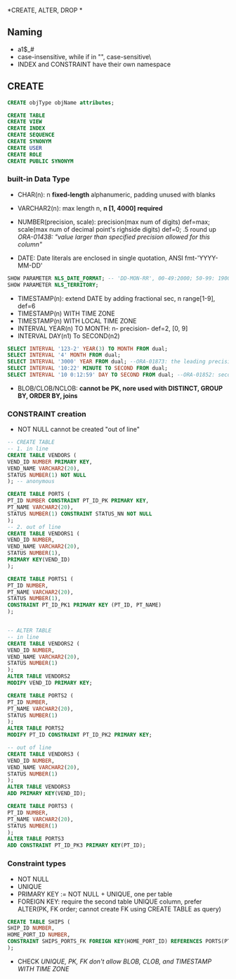 *CREATE, ALTER, DROP *

## Naming
- a1$_#
- case-insensitive, while if in "", case-sensitive\
- INDEX and CONSTRAINT have their own namespace

## CREATE
```sql
CREATE objType objName attributes;

CREATE TABLE 
CREATE VIEW
CREATE INDEX
CREATE SEQUENCE
CREATE SYNONYM
CREATE USER
CREATE ROLE
CREATE PUBLIC SYNONYM
```

### built-in Data Type
- CHAR(n): n **fixed-length** alphanumeric, padding unused with blanks
- VARCHAR2(n): max length n, **n [1, 4000] required**
- NUMBER(precision, scale): precision(max num of digits) def=max; scale(max num of decimal point's righside digits) def=0; .5 round up
*ORA-01438: "value larger than specified precision allowed for this column"*

- DATE: Date literals are enclosed in single quotation, ANSI fmt-'YYYY-MM-DD'
```sql
SHOW PARAMETER NLS_DATE_FORMAT; -- 'DD-MON-RR', 00-49:2000; 50-99: 1900
SHOW PARAMETER NLS_TERRITORY;
```
- TIMESTAMP(n): extend DATE by adding fractional sec, n range[1-9], def=6
- TIMESTAMP(n) WITH TIME ZONE
- TIMESTAMP(n) WITH LOCAL TIME ZONE
- INTERVAL YEAR(n) TO MONTH: n- precision- def=2, [0, 9]
- INTERVAL DAY(n1) To SECOND(n2)
```sql
SELECT INTERVAL '123-2' YEAR(3) TO MONTH FROM dual;
SELECT INTERVAL '4' MONTH FROM dual;
SELECT INTERVAL '3000' YEAR FROM dual; --ORA-01873: the leading precision of the interval is too small
SELECT INTERVAL '10:22' MINUTE TO SECOND FROM dual;
SELECT INTERVAL '10 0:12:59' DAY TO SECOND FROM dual; --ORA-01852: seconds must be between 0 and 59
```
- BLOB/CLOB/NCLOB: **cannot be PK, nore used with DISTINCT, GROUP BY, ORDER BY, joins**

### CONSTRAINT creation
- NOT NULL cannot be created "out of line"
```sql
-- CREATE TABLE 
-- 1. in line
CREATE TABLE VENDORS (
VEND_ID NUMBER PRIMARY KEY,
VEND_NAME VARCHAR2(20),
STATUS NUMBER(1) NOT NULL
); -- anonymous

CREATE TABLE PORTS (
PT_ID NUMBER CONSTRAINT PT_ID_PK PRIMARY KEY,
PT_NAME VARCHAR2(20),
STATUS NUMBER(1) CONSTRAINT STATUS_NN NOT NULL
);
-- 2. out of line
CREATE TABLE VENDORS1 (
VEND_ID NUMBER,
VEND_NAME VARCHAR2(20),
STATUS NUMBER(1),
PRIMARY KEY(VEND_ID)
);

CREATE TABLE PORTS1 (
PT_ID NUMBER,
PT_NAME VARCHAR2(20),
STATUS NUMBER(1),
CONSTRAINT PT_ID_PK1 PRIMARY KEY (PT_ID, PT_NAME)
);


-- ALTER TABLE
-- in line
CREATE TABLE VENDORS2 (
VEND_ID NUMBER,
VEND_NAME VARCHAR2(20),
STATUS NUMBER(1)
);
ALTER TABLE VENDORS2
MODIFY VEND_ID PRIMARY KEY;

CREATE TABLE PORTS2 (
PT_ID NUMBER,
PT_NAME VARCHAR2(20),
STATUS NUMBER(1)
);
ALTER TABLE PORTS2 
MODIFY PT_ID CONSTRAINT PT_ID_PK2 PRIMARY KEY;

-- out of line
CREATE TABLE VENDORS3 (
VEND_ID NUMBER,
VEND_NAME VARCHAR2(20),
STATUS NUMBER(1)
);
ALTER TABLE VENDORS3
ADD PRIMARY KEY(VEND_ID);

CREATE TABLE PORTS3 (
PT_ID NUMBER,
PT_NAME VARCHAR2(20),
STATUS NUMBER(1)
);
ALTER TABLE PORTS3 
ADD CONSTRAINT PT_ID_PK3 PRIMARY KEY(PT_ID); 
```
### Constraint types
- NOT NULL
- UNIQUE
- PRIMARY KEY := NOT NULL + UNIQUE, one per table
- FOREIGN KEY: require the second table UNIQUE column, prefer ALTER(PK, FK order; cannot create FK using CREATE TABLE as query)
```sql
CREATE TABLE SHIPS (
SHIP_ID NUMBER,
HOME_PORT_ID NUMBER,
CONSTRAINT SHIPS_PORTS_FK FOREIGN KEY(HOME_PORT_ID) REFERENCES PORTS(PT_ID)
);
```
- CHECK
*UNIQUE, PK, FK don't allow BLOB, CLOB, and TIMESTAMP WITH TIME ZONE*
















